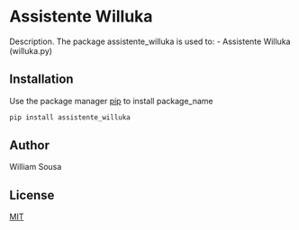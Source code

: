 # Assistente Willuka

Description. 
The package assistente_willuka is used to:
	- Assistente Willuka (willuka.py)

## Installation

Use the package manager [pip](https://pip.pypa.io/en/stable/) to install package_name

```bash
pip install assistente_willuka
```

## Author
William Sousa

## License
[MIT](https://choosealicense.com/licenses/mit/)